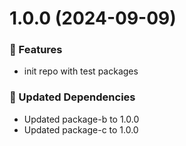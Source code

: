 # 1.0.0 (2024-09-09)


### 🚀 Features

- init repo with test packages


### 🧱 Updated Dependencies

- Updated package-b to 1.0.0
- Updated package-c to 1.0.0